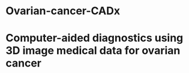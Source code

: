 # Ovarian-cancer-CADx

# Computer-aided diagnostics using 3D image medical data for ovarian cancer




